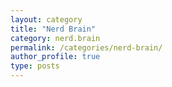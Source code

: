 ```yaml
---
layout: category
title: "Nerd Brain"
category: nerd.brain
permalink: /categories/nerd-brain/
author_profile: true
type: posts
---
```

